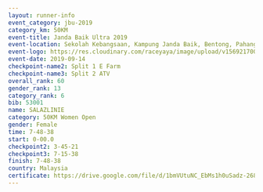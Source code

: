 ```yaml
---
layout: runner-info 
event_category: jbu-2019 
category_km: 50KM 
event-title: Janda Baik Ultra 2019
event-location: Sekolah Kebangsaan, Kampung Janda Baik, Bentong, Pahang, Malaysia 
event-logo: https://res.cloudinary.com/raceyaya/image/upload/v1569217009/logo/janda-baik_vch1pc.jpg 
event-date: 2019-09-14 
checkpoint-name2: Split 1 E Farm 
checkpoint-name3: Split 2 ATV 
overall_rank: 60
gender_rank: 13
category_rank: 6
bib: 53001
name: SALAZLINIE
category: 50KM Women Open
gender: Female
time: 7-48-38
start: 0-00.0
checkpoint2: 3-45-21
checkpoint3: 7-15-38
finish: 7-48-38
country: Malaysia
certificate: https://drive.google.com/file/d/1bmVUtuNC_EbMs1h0uSadz-2688tduS37/view?usp=sharing
---
```

